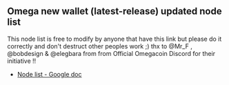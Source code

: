 ## Omega new wallet (latest-release) updated node list
This node list is free to modify by anyone that have this link but please do it correctly and don't destruct other peoples work ;)
thx to @Mr_F , @bobdesign & @elegbara from  from Official Omegacoin Discord for their initiative !!

- [Node list - Google doc](https://docs.google.com/document/d/1dFrKwoAAXJnrZz0rsKDMKY5qmCdvPShkIt2C2M_utgc/edit?usp=sharing)
